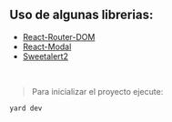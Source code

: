 
## Uso de algunas librerias: 

* [React-Router-DOM](https://reactrouter.com/en/main) 
* [React-Modal](https://www.npmjs.com/package/react-modal)
* [Sweetalert2](https://sweetalert2.github.io)

<br>

> Para inicializar el proyecto ejecute: 
```
yard dev
```